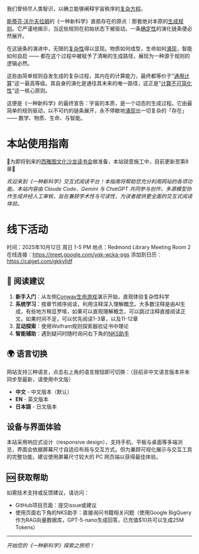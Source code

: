 我们曾倾尽人类智识，以确立能够阐释宇宙秩序的[复杂方程](annotation:complex-equations)。

[斯蒂芬·沃尔夫拉姆](annotation:stephen-wolfram)的《一种新科学》直抵存在的原点：那套绝对本原的[生成规则](annotation:generative-rules)。它严谨地揭示，当这些规则在初始状态下被驱动，一条[确定性](annotation:determinism)的演化链条便必然展开。

在这链条的演进中，无限的[复杂性](annotation:complexity)得以显现。物质如何成型，生命如何[涌现](annotation:emergence)，智能如何自启 —— 都在这个过程中被赋予了清晰的生成路径，展现为一种源于规则的逻辑必然。

这些由简单规则自发生成的复杂过程，其内在的计算能力，最终都等价于"[通用计算](annotation:computational-equivalence)"这一最高等级。其自身的演化是通往其未来的唯一路径，这正是"[计算不可简化性](annotation:computational-irreducibility)"这一核心原则。

这便是《一种新科学》的最终宣告：宇宙的本质，是一个动态的生成过程。它由最简单的规则驱动，以不可约的链条展开，永不停歇地[涌现](annotation:emergence)出一切复杂的「存在」—— 数学、物质、生命、与智能。

# 本站使用指南

🚧为即将到来的[西雅图文化沙龙读书会](annotation:seattle-book-club)做准备，本站锐意施工中，目前更新至第8章🚧

*欢迎来到《一种新科学》交互式阅读平台！本指南将帮助您充分利用网站的各项功能。本站内容由 Claude Code、Gemini 与 ChatGPT 共同参与创作，多源模型协作生成并经人工审核，旨在兼顾学术性与可读性，为读者提供更全面的交互式阅读体验。*

# 线下活动
时间：2025年10月12日 周日 1-5 PM
地点：Redmond Library Meeting Room 2
在线连接：https://meet.google.com/yqk-wcka-pgs
添加到日历：https://calget.com/gkkylldf

## 📖 阅读建议

1. **新手入门**：从左侧[Conway生命游戏](annotation:conways-game-of-life)演示开始，直观体验复杂性科学
2. **系统学习**：按章节顺序阅读，利用注释深入理解概念。大多数注释是由AI生成，有些地方稍显罗嗦，如果可以直观理解概念，可以跳过注释直接阅读正文。如果时间不足，可以优先阅读1-3章，以及11-12章
3. **互动探索**：使用Wolfram规则探索器验证书中理论
4. **智能辅助**：遇到疑问时随时询问右下角的[NKS助手](annotation:nks-assisstant)


## 🌍 语言切换

网站支持三种语言，点击右上角的语言按钮即可切换：（目前非中文语言版本并未同步至最新，请使用中文版）
- **中文** - 中文版本（默认）
- **EN** - 英文版本
- **日本語** - 日文版本

## 设备与界面体验

本站采用响应式设计（responsive design），支持手机、平板与桌面等多端浏览，界面会依据屏幕尺寸自适应布局与交互方式。但为兼顾可视化展示与交互工具的完整功能，建议使用屏幕尺寸较大的 PC 网页端以获得最佳体验。

## 🆘 获取帮助

如需技术支持或反馈建议，请访问：
- GitHub项目页面：提交issue或建议
- 使用页面右下角的NKS助手：直接询问书籍相关问题（使用Google BigQuery作为RAG向量数据库，GPT-5-nano生成回答，已充值$10共可以生成25M Tokens）

---

*开始您的《一种新科学》探索之旅吧！*
